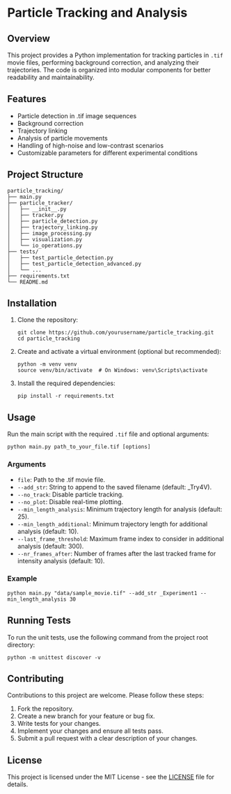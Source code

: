 # Particle Tracking and Analysis

## Overview

This project provides a Python implementation for tracking particles in `.tif` movie files, performing background correction, and analyzing their trajectories. The code is organized into modular components for better readability and maintainability.

## Features

- Particle detection in .tif image sequences
- Background correction
- Trajectory linking
- Analysis of particle movements
- Handling of high-noise and low-contrast scenarios
- Customizable parameters for different experimental conditions

## Project Structure

```
particle_tracking/
├── main.py
├── particle_tracker/
│   ├── __init__.py
│   ├── tracker.py
│   ├── particle_detection.py
│   ├── trajectory_linking.py
│   ├── image_processing.py
│   ├── visualization.py
│   └── io_operations.py
├── tests/
│   ├── test_particle_detection.py
│   ├── test_particle_detection_advanced.py
│   └── ...
├── requirements.txt
└── README.md
```

## Installation

1. Clone the repository:

   ```
   git clone https://github.com/yourusername/particle_tracking.git
   cd particle_tracking
   ```

2. Create and activate a virtual environment (optional but recommended):

   ```
   python -m venv venv
   source venv/bin/activate  # On Windows: venv\Scripts\activate
   ```

3. Install the required dependencies:

   ```
   pip install -r requirements.txt
   ```

## Usage

Run the main script with the required `.tif` file and optional arguments:

```
python main.py path_to_your_file.tif [options]
```

### Arguments

- `file`: Path to the .tif movie file.
- `--add_str`: String to append to the saved filename (default: _Try4V).
- `--no_track`: Disable particle tracking.
- `--no_plot`: Disable real-time plotting.
- `--min_length_analysis`: Minimum trajectory length for analysis (default: 25).
- `--min_length_additional`: Minimum trajectory length for additional analysis (default: 10).
- `--last_frame_threshold`: Maximum frame index to consider in additional analysis (default: 300).
- `--nr_frames_after`: Number of frames after the last tracked frame for intensity analysis (default: 10).

### Example

```
python main.py "data/sample_movie.tif" --add_str _Experiment1 --min_length_analysis 30
```

## Running Tests

To run the unit tests, use the following command from the project root directory:

```
python -m unittest discover -v
```

## Contributing

Contributions to this project are welcome. Please follow these steps:

1. Fork the repository.
2. Create a new branch for your feature or bug fix.
3. Write tests for your changes.
4. Implement your changes and ensure all tests pass.
5. Submit a pull request with a clear description of your changes.

## License

This project is licensed under the MIT License - see the [LICENSE](LICENSE) file for details.
